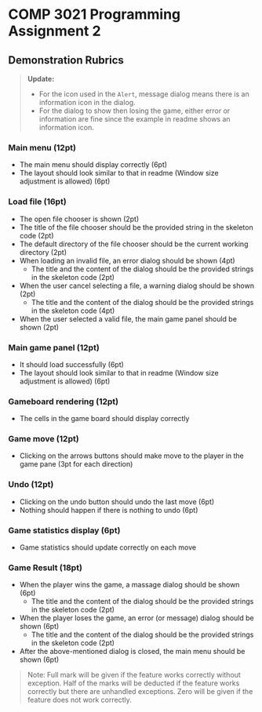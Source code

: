 # COMP 3021 Programming Assignment 2
## Demonstration Rubrics

> **Update:**
> - For the icon used in the `Alert`, message dialog means there is an information icon in the dialog.
> - For the dialog to show then losing the game, either error or information are fine since the example in readme shows an information icon. 

### Main menu (12pt)
 - The main menu should display correctly (6pt)
 - The layout should look similar to that in readme (Window size adjustment is allowed) (6pt)
### Load file (16pt)
 - The open file chooser is shown (2pt)
 - The title of the file chooser should be the provided string in the skeleton code (2pt)
 - The default directory of the file chooser should be the current working directory (2pt)
 - When loading an invalid file, an error dialog should be shown (4pt)
   - The title and the content of the dialog should be the provided strings in the skeleton code (2pt)
 - When the user cancel selecting a file, a warning dialog should be shown (2pt)
   - The title and the content of the dialog should be the provided strings in the skeleton code (4pt)
 - When the user selected a valid file, the main game panel should be shown (2pt)
### Main game panel (12pt)
 - It should load successfully (6pt)
 - The layout should look similar to that in readme (Window size adjustment is allowed) (6pt)
### Gameboard rendering (12pt)
 - The cells in the game board should display correctly
### Game move (12pt)
 - Clicking on the arrows buttons should make move to the player in the game pane (3pt for each direction)
### Undo (12pt)
 - Clicking on the undo button should undo the last move (6pt)
 - Nothing should happen if there is nothing to undo (6pt)
### Game statistics display (6pt)
 - Game statistics should update correctly on each move
### Game Result (18pt)
 - When the player wins the game, a massage dialog should be shown (6pt)
   - The title and the content of the dialog should be the provided strings in the skeleton code (2pt)
 - When the player loses the game, an error (or message) dialog should be shown (6pt)
   - The title and the content of the dialog should be the provided strings in the skeleton code (2pt)
 - After the above-mentioned dialog is closed, the main menu should be shown (6pt)

> Note: Full mark will be given if the feature works correctly without exception.
> Half of the marks will be deducted if the feature works correctly but there are unhandled exceptions.
> Zero will be given if the feature does not work correctly.
